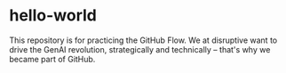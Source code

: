 # hello-world
This repository is for practicing the GitHub Flow.
We at disruptive want to drive the GenAI revolution, strategically and technically – that's why we became part of GitHub. 
